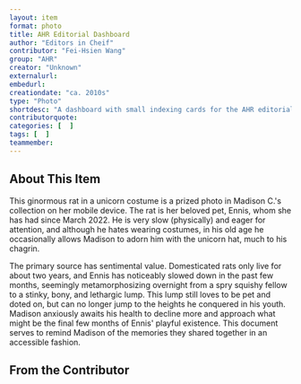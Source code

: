 ```yaml
---
layout: item
format: photo
title: AHR Editorial Dashboard
author: "Editors in Cheif"
contributor: "Fei-Hsien Wang"
group: "AHR"
creator: "Unknown"
externalurl: 
embedurl: 
creationdate: "ca. 2010s"
type: "Photo"
shortdesc: "A dashboard with small indexing cards for the AHR editorial staff to plan future issues"
contributorquote: 
categories: [  ]
tags: [  ]
teammember: 
---
```


## About This Item

This ginormous rat in a unicorn costume is a prized photo in Madison C.'s collection on her mobile device. The rat is her beloved pet, Ennis, whom she has had since March 2022. He is very slow (physically) and eager for attention, and although he hates wearing costumes, in his old age he occasionally allows Madison to adorn him with the unicorn hat, much to his chagrin. 

The primary source has sentimental value. Domesticated rats only live for about two years, and Ennis has noticeably slowed down in the past few months, seemingly metamorphosizing overnight from a spry squishy fellow to a stinky, bony, and lethargic lump. This lump still loves to be pet and doted on, but can no longer jump to the heights he conquered in his youth. Madison anxiously awaits his health to decline more and approach what might be the final few months of Ennis' playful existence. This document serves to remind Madison of the memories they shared together in an accessible fashion. 


## From the Contributor 
